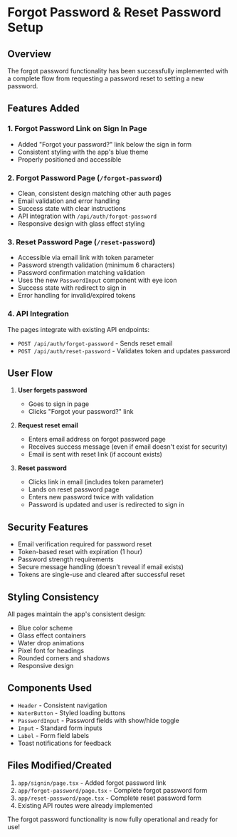 # Forgot Password & Reset Password Setup

## Overview
The forgot password functionality has been successfully implemented with a complete flow from requesting a password reset to setting a new password.

## Features Added

### 1. Forgot Password Link on Sign In Page
- Added "Forgot your password?" link below the sign in form
- Consistent styling with the app's blue theme
- Properly positioned and accessible

### 2. Forgot Password Page (`/forgot-password`)
- Clean, consistent design matching other auth pages
- Email validation and error handling
- Success state with clear instructions
- API integration with `/api/auth/forgot-password`
- Responsive design with glass effect styling

### 3. Reset Password Page (`/reset-password`)
- Accessible via email link with token parameter
- Password strength validation (minimum 6 characters)
- Password confirmation matching validation
- Uses the new `PasswordInput` component with eye icon
- Success state with redirect to sign in
- Error handling for invalid/expired tokens

### 4. API Integration
The pages integrate with existing API endpoints:
- `POST /api/auth/forgot-password` - Sends reset email
- `POST /api/auth/reset-password` - Validates token and updates password

## User Flow

1. **User forgets password**
   - Goes to sign in page
   - Clicks "Forgot your password?" link

2. **Request reset email**
   - Enters email address on forgot password page
   - Receives success message (even if email doesn't exist for security)
   - Email is sent with reset link (if account exists)

3. **Reset password**
   - Clicks link in email (includes token parameter)
   - Lands on reset password page
   - Enters new password twice with validation
   - Password is updated and user is redirected to sign in

## Security Features
- Email verification required for password reset
- Token-based reset with expiration (1 hour)
- Password strength requirements
- Secure message handling (doesn't reveal if email exists)
- Tokens are single-use and cleared after successful reset

## Styling Consistency
All pages maintain the app's consistent design:
- Blue color scheme
- Glass effect containers
- Water drop animations
- Pixel font for headings
- Rounded corners and shadows
- Responsive design

## Components Used
- `Header` - Consistent navigation
- `WaterButton` - Styled loading buttons
- `PasswordInput` - Password fields with show/hide toggle
- `Input` - Standard form inputs
- `Label` - Form field labels
- Toast notifications for feedback

## Files Modified/Created
1. `app/signin/page.tsx` - Added forgot password link
2. `app/forgot-password/page.tsx` - Complete forgot password form
3. `app/reset-password/page.tsx` - Complete reset password form
4. Existing API routes were already implemented

The forgot password functionality is now fully operational and ready for use! 